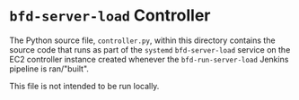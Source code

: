 # `bfd-server-load` Controller

The Python source file, `controller.py`, within this directory contains the source code that runs
as part of the `systemd` `bfd-server-load` service on the EC2 controller instance created whenever
the `bfd-run-server-load` Jenkins pipeline is ran/"built".

This file is not intended to be run locally.
